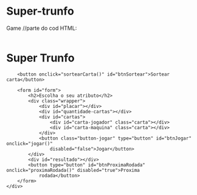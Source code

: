 # Super-trunfo
Game
//parte do cod  HTML:
<html>

<head>
    <title>
        Imersão Dev - Aula 09
    </title>
</head>

<body>
    <div class="container">
        <img src="https://www.alura.com.br/assets/img/imersoes/dev-2021/logo-imersao-super-trunfo.png" class="page-logo"
            alt="">
        <h1 class="page-title">Super Trunfo</h1>

        <button onclick="sortearCarta()" id="btnSortear">Sortear carta</button>

        <form id="form">
            <h2>Escolha o seu atributo</h2>
            <div class="wrapper">
                <div id="placar"></div>
                <div id="quantidade-cartas"></div>
                <div id="cartas">
                    <div id="carta-jogador" class="carta"></div>
                    <div id="carta-maquina" class="carta"></div>
                </div>
                <button class="button-jogar" type="button" id="btnJogar" onclick="jogar()"
                    disabled="false">Jogar</button>
            </div>
            <div id="resultado"></div>
            <button type="button" id="btnProximaRodada" onclick="proximaRodada()" disabled="true">Proxima
                rodada</button>
        </form>
    </div>
</body>

</html>
